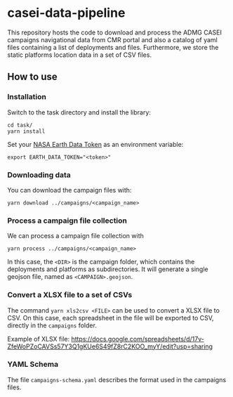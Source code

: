 # casei-data-pipeline

This repository hosts the code to download and process the ADMG CASEI campaigns navigational data from CMR portal and also a catalog of yaml files containing a list of deployments and files. Furthermore, we store the static platforms location data in a set of CSV files.

## How to use

### Installation
Switch to the task directory and install the library:

```
cd task/
yarn install
```

Set your [NASA Earth Data Token](https://urs.earthdata.nasa.gov/) as an environment variable:

```
export EARTH_DATA_TOKEN="<token>"
```

### Downloading data

You can download the campaign files with:

```
yarn download ../campaigns/<campaign_name>
```

### Process a campaign file collection

We can process a campaign file collection with 

```
yarn process ../campaigns/<campaign_name>
```

In this case, the `<DIR>` is the campaign folder, which contains the deployments and platforms as subdirectories. It will generate a single geojson file, named as `<CAMPAIGN>.geojson`.

### Convert a XLSX file to a set of CSVs

The command `yarn xls2csv <FILE>` can be used to convert a XLSX file to CSV. On this case, each spreadsheet in the file will be exported to CSV, directly in the `campaigns` folder.

Example of XLSX file: https://docs.google.com/spreadsheets/d/17v-ZfeWoPZoCAVSs57Y3Q1gKUe6S49fZ8rC2KOO_myY/edit?usp=sharing

### YAML Schema

The file `campaigns-schema.yaml` describes the format used in the campaigns files.